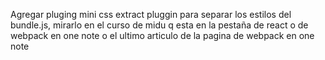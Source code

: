Agregar pluging mini css extract pluggin para separar los estilos del bundle.js, mirarlo en el curso de midu q esta en la pestaña de react o de webpack en one note o el ultimo articulo de la pagina de webpack en one note 